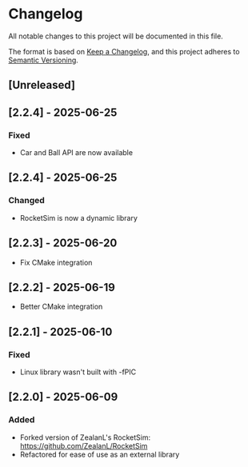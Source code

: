 # Changelog

All notable changes to this project will be documented in this file.

The format is based on [Keep a Changelog](https://keepachangelog.com/en/1.1.0/),
and this project adheres to [Semantic Versioning](https://semver.org/spec/v2.0.0.html).

## [Unreleased]

## [2.2.4] - 2025-06-25

### Fixed

- Car and Ball API are now available

## [2.2.4] - 2025-06-25

### Changed

- RocketSim is now a dynamic library

## [2.2.3] - 2025-06-20

- Fix CMake integration

## [2.2.2] - 2025-06-19

- Better CMake integration

## [2.2.1] - 2025-06-10

### Fixed

- Linux library wasn't built with -fPIC

## [2.2.0] - 2025-06-09

### Added

- Forked version of ZealanL's RocketSim: https://github.com/ZealanL/RocketSim
- Refactored for ease of use as an external library